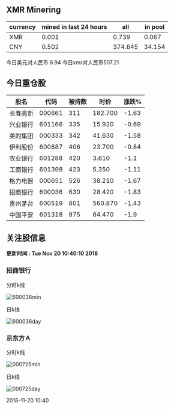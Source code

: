 ## XMR Minering

|currency|mined in last 24 hours|all|in pool|
|---|---|---|---|
|XMR|0.001|0.739|0.067|
|CNY|0.502|374.645|34.154|

今日美元对人民币 6.94	今日xmr对人民币507.21


## 今日重仓股 

|股名|代码|被持数|时价|涨跌%|
|---|---|---|---|---|
|长春高新|000661|311|182.700|-1.63|
|兴业银行|601166|335|15.920|-0.69|
|美的集团|000333|342|41.630|-1.58|
|伊利股份|600887|406|23.700|-0.84|
|农业银行|601288|420|3.610|-1.1|
|工商银行|601398|423|5.350|-1.11|
|格力电器|000651|526|38.210|-1.67|
|招商银行|600036|630|28.420|-1.83|
|贵州茅台|600519|801|560.870|-1.43|
|中国平安|601318|975|64.470|-1.9|

## 关注股信息
**更新时间 : Tue Nov 20 10:40:10 2018**
### 招商银行 
分时k线

![600036min](http://image.sinajs.cn/newchart/min/n/sh600036.gif)

日k线

![600036day](http://image.sinajs.cn/newchart/daily/n/sh600036.gif)

### 京东方Ａ 
分时k线

![000725min](http://image.sinajs.cn/newchart/min/n/sz000725.gif)

日k线

![000725day](http://image.sinajs.cn/newchart/daily/n/sz000725.gif)

2018-11-20 10:40